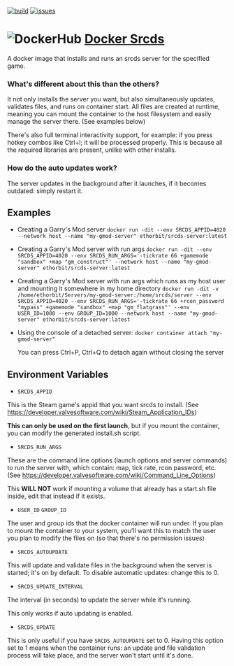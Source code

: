 [![build](https://github.com/Ethorbit/Docker-Srcds/actions/workflows/docker-image.yml/badge.svg)](https://github.com/Ethorbit/Docker-Srcds/actions/workflows/docker-image.yml)
[![issues](https://img.shields.io/github/issues/Ethorbit/Docker-Srcds)](https://github.com/Ethorbit/Docker-Srcds/issues?q=is%3Aopen+is%3Aissue)

# ![DockerHub](https://i.imgur.com/tItmtNW.png) [Docker Srcds](https://hub.docker.com/repository/docker/ethorbit/srcds-server)
A docker image that installs and runs an srcds server for the specified game.

### What's different about this than the others?
It not only installs the server you want, but also simultaneously updates, validates files, and runs on container start. All files are created at runtime, meaning you can mount the container to the host filesystem and easily manage the server there. (See examples below)

There's also full terminal interactivity support, for example: if you press hotkey combos like Ctrl+l; it will be processed properly. This is because all the required libraries are present, unlike with other installs.

### How do the auto updates work?
The server updates in the background after it launches, if it becomes outdated: simply restart it.

## Examples
* Creating a Garry's Mod server
```docker run -dit --env SRCDS_APPID=4020 --network host --name "my-gmod-server" ethorbit/srcds-server:latest```

* Creating a Garry's Mod server with run args
```docker run -dit --env SRCDS_APPID=4020 --env SRCDS_RUN_ARGS='-tickrate 66 +gamemode "sandbox" +map "gm_construct"' --network host --name "my-gmod-server" ethorbit/srcds-server:latest```

* Creating a Garry's Mod server with run args which runs as my host user and mounting it somewhere in my home directory
```docker run -dit -v /home/ethorbit/Servers/my-gmod-server:/home/srcds/server --env SRCDS_APPID=4020 --env SRCDS_RUN_ARGS='-tickrate 66 +rcon_password "mypass" +gamemode "sandbox" +map "gm_flatgrass"' --env USER_ID=1000 --env GROUP_ID=1000 --network host --name "my-gmod-server" ethorbit/srcds-server:latest```

* Using the console of a detached server: ```docker container attach "my-gmod-server"``` 

    You can press Ctrl+P, Ctrl+Q to detach again without closing the server

## Environment Variables
* `SRCDS_APPID`

This is the Steam game's appid that you want srcds to install. (See https://developer.valvesoftware.com/wiki/Steam_Application_IDs)


**This can only be used on the first launch**, but if you mount the container, you can modify the generated install.sh script.

* `SRCDS_RUN_ARGS`

These are the command line options (launch options and server commands) to run the server with, which contain: map, tick rate, rcon password, etc. (See https://developer.valvesoftware.com/wiki/Command_Line_Options)

This **WILL NOT** work if mounting a volume that already has a start.sh file inside, edit that instead if it exists.

* `USER_ID` `GROUP_ID`

The user and group ids that the docker container will run under. If you plan to mount the container to your system, you'll want this to match the user you plan to modify the files on (so that there's no permission issues)

* `SRCDS_AUTOUPDATE`

This will update and validate files in the background when the server is started; it's on by default. To disable automatic updates: change this to 0.

* `SRCDS_UPDATE_INTERVAL`

The interval (in seconds) to update the server while it's running. 

This only works if auto updating is enabled.

* `SRCDS_UPDATE`

This is only useful if you have `SRCDS_AUTOUPDATE` set to 0. Having this option set to 1 means when the container runs: an update and file validation process will take place, and the server won't start until it's done.
